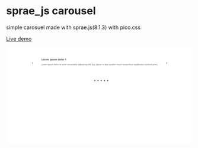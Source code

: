 # sprae_js carousel
simple carosuel made with sprae.js(8.1.3) with pico.css 

<a href="https://rwdevelopment.github.io/sprae_js_carousel" target="_blank">Live demo</a>

![Carousel](screen.webp)
